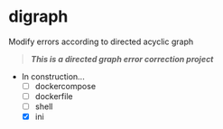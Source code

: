 # digraph
Modify errors according to directed acyclic graph

> ***This is a directed graph error correction project***
  - In construction...
    - [ ] dockercompose
    - [ ] dockerfile
    - [ ] shell
    - [x] ini
